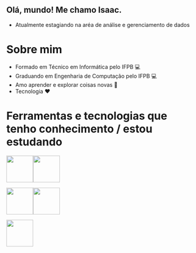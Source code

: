 ## Olá, mundo! Me chamo Isaac.
 - Atualmente estagiando na aréa de análise e gerenciamento de dados
# Sobre mim
 - Formado em Técnico em Informática pelo IFPB 💻
 - Graduando em Engenharia de Computação pelo IFPB 💻
 - Amo aprender e explorar coisas novas 😬
 - Tecnologia ❤️

# Ferramentas e tecnologias que tenho conhecimento / estou estudando

<img src="https://cdn.jsdelivr.net/gh/devicons/devicon/icons/nodejs/nodejs-plain-wordmark.svg" width="70" height="70"     /><img src="https://cdn.jsdelivr.net/gh/devicons/devicon/icons/python/python-original.svg" width="70" height="70"  />

<img src="https://cdn.jsdelivr.net/gh/devicons/devicon/icons/mysql/mysql-original-wordmark.svg" width="70" height="70"      /><img src="https://cdn.jsdelivr.net/gh/devicons/devicon/icons/jupyter/jupyter-original-wordmark.svg" width="70" height="70"  />

<img src="https://cdn.jsdelivr.net/gh/devicons/devicon/icons/cplusplus/cplusplus-original.svg" width="70" height="70" />




<!---
isaacantonio/isaacantonio is a ✨ special ✨ repository because its `README.md` (this file) appears on your GitHub profile.
You can click the Preview link to take a look at your changes.
--->
